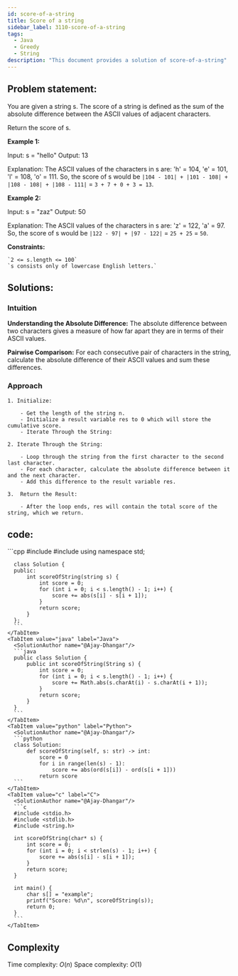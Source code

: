 ```yaml
---
id: score-of-a-string
title: Score of a string
sidebar_label: 3110-score-of-a-string
tags:
  - Java
  - Greedy
  - String
description: "This document provides a solution of score-of-a-string"
---
```


## Problem statement:

You are given a string s. The score of a string is defined as the sum of the absolute difference between the ASCII values of adjacent characters.

Return the score of s.

**Example 1:**

Input: s = "hello"
Output: 13

Explanation:
The ASCII values of the characters in s are: 'h' = 104, 'e' = 101, 'l' = 108, 'o' = 111. So, the score of s would be `|104 - 101| + |101 - 108| + |108 - 108| + |108 - 111|` = `3 + 7 + 0 + 3 = 13`.

**Example 2:**

Input: s = "zaz"
Output: 50

Explanation:
The ASCII values of the characters in s are: 'z' = 122, 'a' = 97. So, the score of s would be `|122 - 97| + |97 - 122|` = `25 + 25` = `50`.

**Constraints:**

    `2 <= s.length <= 100`
    `s consists only of lowercase English letters.`

## Solutions:

### Intuition

**Understanding the Absolute Difference:**
The absolute difference between two characters gives a measure of how far apart they are in terms of their ASCII values.

**Pairwise Comparison:**
For each consecutive pair of characters in the string, calculate the absolute difference of their ASCII values and sum these differences.

### Approach

    1. Initialize:

        - Get the length of the string n.
        - Initialize a result variable res to 0 which will store the cumulative score.
        - Iterate Through the String:

    2. Iterate Through the String:

        - Loop through the string from the first character to the second last character.
        - For each character, calculate the absolute difference between it and the next character.
        - Add this difference to the result variable res.

    3.  Return the Result:

        - After the loop ends, res will contain the total score of the string, which we return.

## code:

<Tabs>
    <TabItem value="cpp" label="C++" default>
      <SolutionAuthor name="@Ajay-Dhangar"/>
      ```cpp
      #include <string>
      #include <cmath>
      using namespace std;

      class Solution {
      public:
          int scoreOfString(string s) {
              int score = 0;
              for (int i = 0; i < s.length() - 1; i++) {
                  score += abs(s[i] - s[i + 1]);
              }
              return score;
          }
      };
      ```
    </TabItem>
    <TabItem value="java" label="Java">
      <SolutionAuthor name="@Ajay-Dhangar"/>
      ```java
      public class Solution {
          public int scoreOfString(String s) {
              int score = 0;
              for (int i = 0; i < s.length() - 1; i++) {
                  score += Math.abs(s.charAt(i) - s.charAt(i + 1));
              }
              return score;
          }
      }
      ```
    </TabItem>
    <TabItem value="python" label="Python">
      <SolutionAuthor name="@Ajay-Dhangar"/>
      ```python
      class Solution:
          def scoreOfString(self, s: str) -> int:
              score = 0
              for i in range(len(s) - 1):
                  score += abs(ord(s[i]) - ord(s[i + 1]))
              return score
      ```
    </TabItem>
    <TabItem value="c" label="C">
      <SolutionAuthor name="@Ajay-Dhangar"/>
      ```c
      #include <stdio.h>
      #include <stdlib.h>
      #include <string.h>

      int scoreOfString(char* s) {
          int score = 0;
          for (int i = 0; i < strlen(s) - 1; i++) {
              score += abs(s[i] - s[i + 1]);
          }
          return score;
      }

      int main() {
          char s[] = "example";
          printf("Score: %d\n", scoreOfString(s));
          return 0;
      }
      ```
    </TabItem>

</Tabs>

## Complexity

Time complexity: $O(n)$
Space complexity: $O(1)$
